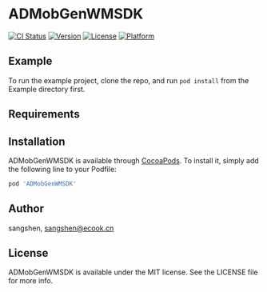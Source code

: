 # ADMobGenWMSDK

[![CI Status](https://img.shields.io/travis/sangshen/ADMobGenWMSDK.svg?style=flat)](https://travis-ci.org/sangshen/ADMobGenWMSDK)
[![Version](https://img.shields.io/cocoapods/v/ADMobGenWMSDK.svg?style=flat)](https://cocoapods.org/pods/ADMobGenWMSDK)
[![License](https://img.shields.io/cocoapods/l/ADMobGenWMSDK.svg?style=flat)](https://cocoapods.org/pods/ADMobGenWMSDK)
[![Platform](https://img.shields.io/cocoapods/p/ADMobGenWMSDK.svg?style=flat)](https://cocoapods.org/pods/ADMobGenWMSDK)

## Example

To run the example project, clone the repo, and run `pod install` from the Example directory first.

## Requirements

## Installation

ADMobGenWMSDK is available through [CocoaPods](https://cocoapods.org). To install
it, simply add the following line to your Podfile:

```ruby
pod 'ADMobGenWMSDK'
```

## Author

sangshen, sangshen@ecook.cn

## License

ADMobGenWMSDK is available under the MIT license. See the LICENSE file for more info.
